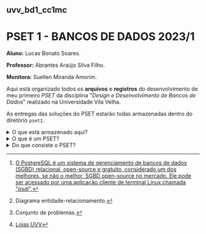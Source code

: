 ## uvv_bd1_cc1mc
# PSET 1 - BANCOS DE DADOS 2023/1

**Aluno:** Lucas Bonato Soares.

**Professor:** Abrantes Araújo Silva Filho.

**Monitora:** Suellen Miranda Amorim.

Aqui está organizado todos os **arquivos** e **registros** do desenvolvimento de meu primeiro *PSET* da disciplina "*Design e Desenvolvimento de Bancos de Dados*" realizado na Universidade Vila Velha. 

As entregas das soluções do PSET estarão todas armazenadas dentro do diretório ``pset1``.

<details>
<summary>
O que está armazenado aqui?
</summary>
  
### Dentro desse repositório está armazenado:
* Um script SQL único capaz de criar um banco de dados, gerar a sua estrutura e inserir dados;
  - _O script utiliza a linguagem administrativa do PostgreSQL_[^1]
* Um diagrama ERD[^2] feito na aplicação Power Architect que representa o banco de dados criado pelo script SQL;
  - _O diagrama será armazenado em formato .pdf e em formato .architect_
* Uma série de scripts SQL de relatório (Queries!);
  - _Esses relatórios irão extrair dados do banco de dados criado_

Para saber mais sobre o conteúdo que está armazenado nesse repositório, leia o tópico "*Do que consiste o PSET?*"
</details>


<details>
<summary>
O que é um PSET?
 </summary>

Um PSET, ou _Problem set_[^3], é uma prática utilizada no ensino onde o aluno deve resolver uma série de problemas com uma solução completa. Eles são amplamente utilizados nas áreas de exatas e ciências da natureza para auxiliar na fixação do conteúdo. 
  
Ao invés de apenas um ou poucos problemas isolados serem apresentados para o aluno em diversas atividades de prazo curto, apresenta-se um conjunto complexo e intercalado de problemas relacionados entre si em uma atividade única que possui um prazo maior. Isso estimula o desenvolvimento de soluções mais sofisticadas e demanda que o aluno não apenas entenda o conteúdo mas consiga visualizar uma situação-problema panoramica e ir aplicando o que aprendeu para soluciona-la.

</details>


<details>
<summary> 
Do que consiste o PSET? 
</summary>

> O PSET consiste em uma série de atividades de conhecimento teórico e prático acerca de bancos de dados
Ele será dividido em duas partes: **Questões discursivas** e **Implementação de BD no PostgreSQL**.
As questões discursivas são manuscritas - apenas a segunda parte do PSET será armazenada aqui
![Imagem ilustrativa da visão geral do PSET 1](https://cdn.discordapp.com/attachments/799851247410479155/1107054462956212375/image.png)

* Temos como base um diagrama ERD de um banco de dados chamado "Lojas UVV"[^5].
* Deve-se criar um script SQL que criará o banco de dados representado pelo ERD, preservando as entidades e relacionamentos do diagrama.
* Este script deve gerar todas as tabelas, colunas, constraints, chaves e comentários do banco de dados em uma sequência lógica comentada. 
* O desenvolvimento desse banco de dados deve ocorrer utilizando o PostgreSQL por meio da aplicação cliente de terminal Linux "psql".
* Também deve-se criar uma réplica do diagrama ERD utilizando o aplicativo de interface gráfica "Power Architect".
* Ao final do desenvolvimento do banco de dados, deve-se realizar também diversos scripts de consulta SQL para realizar relatórios requisitados pelo professor.
</details>


[^1]: [O PostgreSQL é um sistema de gerenciamento de bancos de dados (SGBD) relacional, open-source e gratuito, considerado um dos melhores, se não o melhor, SGBD open-source no mercado. Ele pode ser acessado por uma aplicação cliente de terminal Linux chamada "psql".](https://www.postgresql.org/)
[^2]: Diagrama entidade-relacionamento.
[^3]: Conjunto de problemas. 
[^5]: [Lojas UVV](https://cdn.discordapp.com/attachments/799851247410479155/1107054756087738478/lojas-uvv.png)
